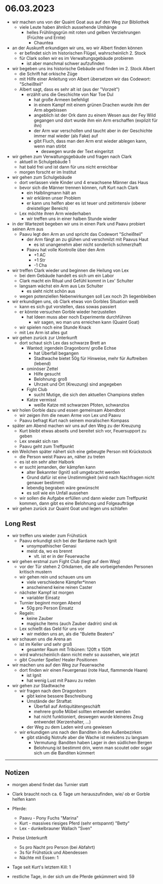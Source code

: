# 06.03.2023
- wir machen uns von der Quaint Goat aus auf den Weg zur Bibliothek
	- viele Leute haben ähnlich aussehende Umhänge
		- helles Frühlingsgrün mit roten und gelben Verziehrungen (Früchte und Ernte)
			- Chauntea
- an der Auskunft erkundigen wir uns, wo wir Albert finden können
	- er befindet sich im historischen Flügel, wahrscheinlich 2. Stock
	- für Clark sollen wir es im Verwaltungsgebäude probieren
		- ist aber manchmal schwer aufzufinden
- wir begeben uns ins historische Gebäude und finden im 2. Stock Albert
	- die Schrift hat orkische Züge
	- mit Hilfe einer Anleitung von Albert übersetzen wir das Codewort: "Scheißteil"
	- Albert sagt, dass es sehr alt ist (aus der "Vorzeit")
		- erzählt uns die Geschichte von Nar Toe Dul
			- hat große Armeen befehligt
			- in einem Kampf mit einem grünen Drachen wurde ihm der Arm abgebissen
			- angeblich ist der Ork dann zu einem Wesen aus der Fey Wild gegangen und dort wurde ihm ein Arm erschaffen (explizit für ihn)
			- der Arm war verschollen und taucht aber in der Geschichte immer mal wieder (als Fake) auf
			- gibt Fluch, dass man den Arm erst wieder ablegen kann, wenn man stirbt
				- deswegen wurde der Text eingeritzt
- wir gehen zum Verwaltungsgebäude und fragen nach Clark
	- aktuell in Schulgebäude 1
	- hat bald frei und ist dann für uns nicht erreichbar
	- morgen forscht er im Institut
- wir gehen zum Schulgebäude
	- dort verlassen viele Kinder und 4 erwachsene Männer das Haus
	- bevor sich die Männer trennen können, ruft Kurt nach Clark
		- ein Halblingmann hält an
		- wir erklären unser Problem
		- er kann uns helfen aber es ist teuer und zeitintensiv (oberer dreistelliger Bereich)
	- Lex möchte ihren Arm wiederhaben
		- wir treffen uns in einer halben Stunde wieder
- in der Wartezeit begeben wir uns in einen Park und Paavu probiert seinen Arm aus
	- Paavu legt den Arm an und spricht das Codewort "Scheißteil"
		- der Arm fängt an zu glühen und verschmilzt mit Paavus Haut
			- es ist unangenehm aber nicht sonderlich schmerzhaft
		- Paavu hat volle Kontrolle über den Arm
			- +1 AC
			- +1 Str
			- -1 Cha
- wir treffen Clark wieder und beginnen die Heilung von Lex
	- bei dem Gebäude handelt es sich um ein Labor
	- Clark macht ein Ritual und Gefühl kommt in Lex' Schulter
	- langsam wächst ein Arm aus Lex Schulter
		- es sieht nicht schön aus
	- wegen potenziellen Nebenwirkungen soll Lex noch 2h liegenbleiben
- wir erkundigen uns, ob Clark etwas von Gorbles Situation weiß
	- kann es sich gut vorstellen, dass sowas passiert
	- er könnte versuchen Gorble wieder herzustellen
		- hat Ideen muss aber noch Experimente durchführen
			- wir sagen, wo man uns erreichen kann (Quaint Goat)
	- wir spielen noch eine Stunde Knack
	- mit Lex Arm ist alles gut
- wir gehen zurück zur Unterkunft
	- dort schaut sich Lex das schwarze Brett an
		- Wanted: irgendein Dragonborn/ große Echse
			- hat Überfall begangen
			- Stadtwache bietet 50g für Hinweise, mehr für Auftreiben (lebend)
		- ominöser Zettel
			- Hilfe gesucht
			- Belohnung: groß
			- Uhrzeit und Ort (Kreuzung) sind angegeben
		- Fight Club
			- sucht Mutige, die sich den aktuellen Champions stellen
		- Katze vermisst
			- weiße Katze mit schwarzen Pfoten, schwanzlos
- wir holen Gorble dazu und essen gemeinsam Abendbrot
	- wir zeigen ihm die neuen Arme von Lex und Paavu
	- Paavu befragt Kurt nach seinem moralischen Kompass
- später am Abend machen wir uns auf den Weg zu der Kreuzung
	- Kurt bleibt etwas abseits und bereitet sich vor, Feuersupport zu geben
	- Lex sneakt sich ran
	- Paavu geht zum Treffpunkt
- ein Weilchen später nähert sich eine gebeugte Person mit Krückstock
	- die Person weist Paavu an, näher zu treten
	- es ist ein sehr alter Halbork
	- er sucht jemanden, der kämpfen kann
		- alter Bekannter (Ignit) soll umgebracht werden
		- Grund dafür ist eine Unstimmigkeit (wird nach Nachfragen nicht genauer bestimmt)
		- lebendig begraben wäre gewünscht
		- es soll wie ein Unfall aussehen
	- wir sollen die Aufgabe erfüllen und dann wieder zum Treffpunkt kommen, dann gibt es eine Belohnung und Folgeaufträge
- wir gehen zurück zur Quaint Goat und legen uns schlafen

## Long Rest
- wir treffen uns wieder zum Frühstück
	- Paavu erkundigt sich bei der Bardame nach Ignit
		- unsympathischer Genasi
		- meist da, wo es brennt
			- vlt. ist er in der Feuerwache
- wir gehen erstmal zum Fight Club (liegt auf dem Weg)
	- vor der Tür stehen 2 Orkdamen, die alle vorbeigehenden Personen kritisch mustern
	- wir gehen rein und schauen uns um
		- viele verschiedene Kämpfer*innen
		- anscheinend keine reinen Caster
	- nächster Kampf ist morgen
		- variabler Einsatz
	- Turnier beginnt morgen Abend
		- 50g pro Person Einsatz
	- Regeln:
		- keine Zauber
		- magische Items (auch Zauber dadrin) sind ok
	- Lex schießt das Geld für uns vor
		- wir melden uns an, als die "Bulette Beaters"
- wir schauen uns die Arena an
	- ist im Keller und sehr groß
		- gesamter Raum mit Tribünen: 120ft x 150ft
	- wird wahrscheinlich dann nicht mehr so aussehen, wie jetzt
	- gibt Counter Speller/ Healer Positionen
- wir machen uns auf den Weg zur Feuerwache
	- dort finden wir einen Feuergenasi (rote Haut, flammende Haare)
		- ist Ignit
		- hat wenig Lust mit Paavu zu reden
- wir gehen zur Stadtwache
	- wir fragen nach dem Dragonborn
		- gibt keine bessere Beschreibung
		- Umstände der Straftat:
			- Überfall auf Antiquitätengeschäft
			- mehrere große Möbel sollten entwendet werden
			- hat nicht funktioniert, deswegen wurde kleineres Zeug entwendet (Kerzenhalter, ...)
		- der Weg zu dem Laden wird uns gewiesen
	- wir erkundigen uns nach den Banditen in den Außenbezirken
		- gibt ständig Notrufe aber die Wache ist meistens zu langsam
			- Vermutung: Banditen haben Lager in den südlichen Bergen
			- Belohnung ist bestimmt drin, wenn man scoutet oder sogar sich um die Banditen kümmert

---
## Notizen
- morgen abend findet das Turnier statt
- Clark braucht noch ca. 6 Tage um herauszufinden, wie/ ob er Gorble helfen kann

- Pferde:
    - Paavu - Pony Fuchs "Marina"
    - Kurt  - massives riesiges Pferd (sehr entspannt) "Betty"
    - Lex   - dunkelbrauner Wallach "Sven"

- Preise Unterkunft
	- 5s pro Nacht pro Person (bei Abfahrt)
	- 3s für Frühstück und Abendessen
	- Nächte mit Essen: 1

- Tage seit Kurt's letztem Kill: 1
- restliche Tage, in der sich um die Pferde gekümmert wird: 59